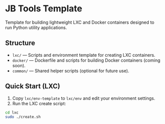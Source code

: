 # JB Tools Template

Template for building lightweight LXC and Docker containers designed to run Python utility applications.

## Structure

- `lxc/` — Scripts and environment template for creating LXC containers.
- `docker/` — Dockerfile and scripts for building Docker containers (coming soon).
- `common/` — Shared helper scripts (optional for future use).

## Quick Start (LXC)

1. Copy `lxc/env-template` to `lxc/env` and edit your environment settings.
2. Run the LXC create script:

```bash
cd lxc
sudo ./create.sh
```
